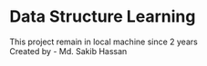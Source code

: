 # Data Structure Learning

This project remain in local machine since 2 years <br>
Created by - Md. Sakib Hassan